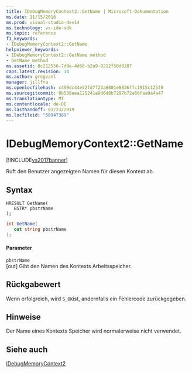 ```yaml
---
title: IDebugMemoryContext2::GetName | Microsoft-Dokumentation
ms.date: 11/15/2016
ms.prod: visual-studio-dev14
ms.technology: vs-ide-sdk
ms.topic: reference
f1_keywords:
- IDebugMemoryContext2::GetName
helpviewer_keywords:
- IDebugMemoryContext2::GetName method
- GetName method
ms.assetid: 8c212556-7d9e-4d68-b2a9-8212f50d0287
caps.latest.revision: 14
ms.author: gregvanl
manager: jillfra
ms.openlocfilehash: c499dc44e52fd7f23a6801e8836ffc1915c125f0
ms.sourcegitcommit: 8b538eea125241e9d6d8b7297b72a66faa9a4a47
ms.translationtype: MT
ms.contentlocale: de-DE
ms.lasthandoff: 01/23/2019
ms.locfileid: "58947389"
---
```

# <a name="idebugmemorycontext2getname"></a>IDebugMemoryContext2::GetName
[!INCLUDE[vs2017banner](../../../includes/vs2017banner.md)]

Ruft den Benutzer angezeigten Namen für diesen Kontext ab.  
  
## <a name="syntax"></a>Syntax  
  
```cpp#  
HRESULT GetName(   
   BSTR* pbstrName  
);  
```  
  
```csharp  
int GetName(  
   out string pbstrName  
);  
```  
  
#### <a name="parameters"></a>Parameter  
 `pbstrName`  
 [out] Gibt den Namen des Kontexts Arbeitsspeicher.  
  
## <a name="return-value"></a>Rückgabewert  
 Wenn erfolgreich, wird `S_OK`ist, andernfalls ein Fehlercode zurückgegeben.  
  
## <a name="remarks"></a>Hinweise  
 Der Name eines Kontexts Speicher wird normalerweise nicht verwendet.  
  
## <a name="see-also"></a>Siehe auch  
 [IDebugMemoryContext2](../../../extensibility/debugger/reference/idebugmemorycontext2.md)
